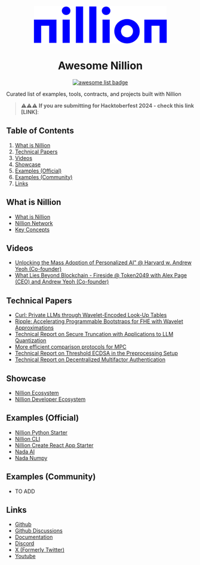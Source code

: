 <div align="center">
  <a href="https://www.nillion.com">
    <picture>
    <img alt="nillion logo" src="https://github.com/NillionNetwork/.github/blob/main/assets/nillion.png" width="auto" height="100">
    </picture>
  </a>
  <h1 align="center">Awesome Nillion</h1>
  <p align="center">
    <a href="https://github.com/sindresorhus/awesome">
      <img alt="awesome list badge" src="https://cdn.rawgit.com/sindresorhus/awesome/d7305f38d29fed78fa85652e3a63e154dd8e8829/media/badge.svg">
    </a>
  </p>
</div>

Curated list of examples, tools, contracts, and projects built with Nillion

>  ⚠️⚠️⚠️ **If you are submitting for Hacktoberfest 2024 - check this link [LINK]**: 

## Table of Contents
1. [What is Nillion](#what-is-nillion)
2. [Technical Papers](#technical-papers)
3. [Videos](#videos)
4. [Showcase](#showcase)
5. [Examples (Official)](#examples-official)
6. [Examples (Community)](#examples-community)
7. [Links](#links)

## What is Nillion
- [What is Nillion](https://docs.nillion.com/what-is-nillion)
- [Nillion Network](https://docs.nillion.com/network)
- [Key Concepts](https://docs.nillion.com/concepts)

## Videos
- [Unlocking the Mass Adoption of Personalized AI" @ Harvard w. Andrew Yeoh (Co-founder)](https://www.youtube.com/watch?v=loo_MkR94Io)
- [What Lies Beyond Blockchain - Fireside @ Token2049 with Alex Page (CEO) and Andrew Yeoh (Co-founder)](https://www.youtube.com/watch?v=9AEcp-6tm48)

## Technical Papers
- [Curl: Private LLMs through Wavelet-Encoded Look-Up Tables](https://nillion.pub/curl-private-llms-through-dwt-lut.pdf)
- [Ripple: Accelerating Programmable Bootstraps for FHE with Wavelet Approximations](https://eprint.iacr.org/2024/866.pdf)
- [Technical Report on Secure Truncation with Applications to LLM Quantization](https://nillion.pub/secure-truncation-llm-quantization.pdf)
- [More efficient comparison protocols for MPC](https://nillion.pub/comparison.pdf)
- [Technical Report on Threshold ECDSA in the Preprocessing Setup](https://nillion.pub/threshold-ecdsa-preprocessing-setup.pdf)
- [Technical Report on Decentralized Multifactor Authentication](https://nillion.pub/decentralized-multifactor-authentication.pdf)

## Showcase
- [Nillion Ecosystem](https://nillion.com/ecosystem/)
- [Nillion Developer Ecosystem](https://docs.nillion.com/showcase)

## Examples (Official)
- [Nillion Python Starter](https://github.com/NillionNetwork/nillion-python-starter)
- [Nillion CLI](https://github.com/NillionNetwork/create-nillion-app)
- [Nillion Create React App Starter](https://github.com/NillionNetwork/cra-nillion)
- [Nada AI](https://docs.nillion.com/nada-by-example/nada-ai)
- [Nada Numpy](https://docs.nillion.com/nada-by-example/nada-numpy)

## Examples (Community)
- TO ADD

## Links
- [Github](https://github.com/NillionNetwork)
- [Github Discussions](https://github.com/orgs/NillionNetwork/discussions)
- [Documentation](https://docs.nillion.com/)
- [Discord](https://discord.gg/nillionnetwork)
- [X (Formerly Twitter)](https://twitter.com/nillionnetwork)
- [Youtube](https://www.youtube.com/@nillion)
